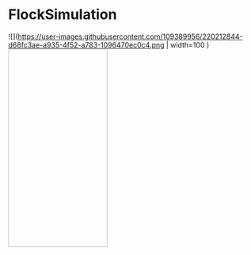 # FlockSimulation
 
![](https://user-images.githubusercontent.com/109389956/220212844-d68fc3ae-a935-4f52-a783-1096470ec0c4.png | width=100 )
<img data-canonical-src="https://user-images.githubusercontent.com/109389956/220212844-d68fc3ae-a935-4f52-a783-1096470ec0c4.png" width="200" height="400" />
